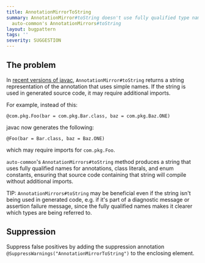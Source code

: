 ```yaml
---
title: AnnotationMirrorToString
summary: AnnotationMirror#toString doesn't use fully qualified type names, prefer
  auto-common's AnnotationMirrors#toString
layout: bugpattern
tags: ''
severity: SUGGESTION
---
```


<!--
*** AUTO-GENERATED, DO NOT MODIFY ***
To make changes, edit the @BugPattern annotation or the explanation in docs/bugpattern.
-->


## The problem
In [recent versions of javac](https://bugs.openjdk.java.net/browse/JDK-8268729),
`AnnotationMirror#toString` returns a string representation of the annotation
that uses simple names. If the string is used in generated source code, it may
require additional imports.

For example, instead of this:

```
@com.pkg.Foo(bar = com.pkg.Bar.class, baz = com.pkg.Baz.ONE)
```

javac now generates the following:

```
@Foo(bar = Bar.class, baz = Baz.ONE)
```

which may require imports for `com.pkg.Foo`.

`auto-common`'s `AnnotationMirrors#toString` method produces a string that uses
fully qualified names for annotations, class literals, and enum constants,
ensuring that source code containing that string will compile without additional
imports.

TIP: `AnnotationMirrors#toString` may be beneficial even if the string isn't
being used in generated code, e.g. if it's part of a diagnostic message or
assertion failure message, since the fully qualified names makes it clearer
which types are being referred to.

## Suppression
Suppress false positives by adding the suppression annotation `@SuppressWarnings("AnnotationMirrorToString")` to the enclosing element.
